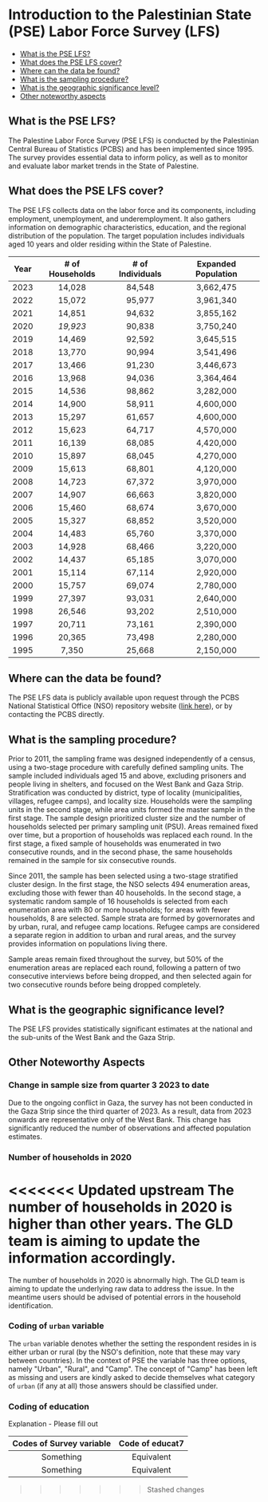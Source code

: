 # Introduction to the Palestinian State (PSE) Labor Force Survey (LFS)

- [What is the PSE LFS?](#what-is-the-pse-lfs)
- [What does the PSE LFS cover?](#what-does-the-pse-lfs-cover)
- [Where can the data be found?](#where-can-the-data-be-found)
- [What is the sampling procedure?](#what-is-the-sampling-procedure)
- [What is the geographic significance level?](#what-is-the-geographic-significance-level)
- [Other noteworthy aspects](#other-noteworthy-aspects)

## What is the PSE LFS?

The Palestine Labor Force Survey (PSE LFS) is conducted by the Palestinian Central Bureau of Statistics (PCBS) and has been implemented since 1995. The survey provides essential data to inform policy, as well as to monitor and evaluate labor market trends in the State of Palestine.

## What does the PSE LFS cover?

The PSE LFS collects data on the labor force and its components, including employment, unemployment, and underemployment. It also gathers information on demographic characteristics, education, and the regional distribution of the population. The target population includes individuals aged 10 years and older residing within the State of Palestine.

| **Year** | **# of Households** | **# of Individuals** | **Expanded Population** |
| :------: | :-------:           | :-------:            | :-------:               |
| 2023      | 14,028             | 84,548               |  3,662,475              | 
| 2022      | 15,072             | 95,977               |  3,961,340              | 
| 2021      | 14,851             | 94,632               |  3,855,162              | 
| 2020      | *19,923*           | 90,838               |  3,750,240              | 
| 2019      | 14,469             | 92,592               |  3,645,515              | 
| 2018      | 13,770             | 90,994               |  3,541,496              | 
| 2017      | 13,466             | 91,230               |  3,446,673              | 
| 2016      | 13,968             | 94,036               |  3,364,464              | 
| 2015      | 14,536             | 98,862               |  3,282,000              | 
| 2014 |   14,900        |   58,911    |    4,600,000        |
| 2013 |   15,297        |   61,657    |    4,600,000        |
| 2012 |   15,623        |   64,717    |    4,570,000        |
| 2011 |   16,139        |   68,085    |    4,420,000        |
| 2010 |   15,897        |   68,045    |    4,270,000        |
| 2009 |   15,613        |   68,801    |    4,120,000        |
| 2008 |   14,723        |   67,372    |    3,970,000        |
| 2007 |   14,907        |   66,663    |    3,820,000        |
| 2006 |   15,460        |   68,674    |    3,670,000        |
| 2005 |   15,327        |   68,852    |    3,520,000        |
| 2004 |   14,483        |   65,760    |    3,370,000        |
| 2003 |   14,928        |   68,466    |    3,220,000        |
| 2002 |   14,437        |   65,185    |    3,070,000        |
| 2001 |   15,114        |   67,114    |    2,920,000        |
| 2000 |   15,757        |   69,074    |    2,780,000        |
| 1999 |   27,397        |   93,031    |    2,640,000        |
| 1998 |   26,546        |   93,202    |    2,510,000        |
| 1997 |   20,711        |   73,161    |    2,390,000        |
| 1996 |   20,365        |   73,498    |    2,280,000        |
| 1995 |    7,350        |   25,668    |    2,150,000        |




## Where can the data be found?

The PSE LFS data is publicly available upon request through the PCBS National Statistical Office (NSO) repository website ([link here](https://www.pcbs.gov.ps/PCBS-Metadata-en-v5.2/index.php/catalog/?page=1&collection%5B%5D=Employment-Unemployment&ps=100)), or by contacting the PCBS directly.

## What is the sampling procedure?

Prior to 2011, the sampling frame was designed independently of a census, using a two-stage procedure with carefully defined sampling units. The sample included individuals aged 15 and above, excluding prisoners and people living in shelters, and focused on the West Bank and Gaza Strip. Stratification was conducted by district, type of locality (municipalities, villages, refugee camps), and locality size. Households were the sampling units in the second stage, while area units formed the master sample in the first stage. The sample design prioritized cluster size and the number of households selected per primary sampling unit (PSU). Areas remained fixed over time, but a proportion of households was replaced each round. In the first stage, a fixed sample of households was enumerated in two consecutive rounds, and in the second phase, the same households remained in the sample for six consecutive rounds.

Since 2011, the sample has been selected using a two-stage stratified cluster design. In the first stage, the NSO selects 494 enumeration areas, excluding those with fewer than 40 households. In the second stage, a systematic random sample of 16 households is selected from each enumeration area with 80 or more households; for areas with fewer households, 8 are selected. Sample strata are formed by governorates and by urban, rural, and refugee camp locations. Refugee camps are considered a separate region in addition to urban and rural areas, and the survey provides information on populations living there.

Sample areas remain fixed throughout the survey, but 50% of the enumeration areas are replaced each round, following a pattern of two consecutive interviews before being dropped, and then selected again for two consecutive rounds before being dropped completely.

## What is the geographic significance level?

The PSE LFS provides statistically significant estimates at the national and the sub-units of the West Bank and the Gaza Strip.

## Other Noteworthy Aspects 

### Change in sample size from quarter 3 2023 to date

Due to the ongoing conflict in Gaza, the survey has not been conducted in the Gaza Strip since the third quarter of 2023. As a result, data from 2023 onwards are representative only of the West Bank. This change has significantly reduced the number of observations and affected population estimates.

### Number of households in 2020

<<<<<<< Updated upstream
The number of households in 2020 is higher than other years. The GLD team is aiming to update the information accordingly.
=======
The number of households in 2020 is abnormally high. The GLD team is aiming to update the underlying raw data to address the issue. In the meantime users should be advised of potential errors in the household identification.

### Coding of `urban` variable

The `urban` variable denotes whether the setting the respondent resides in is either urban or rural (by the NSO's definition, note that these may vary between countries). In the context of PSE the variable has three options, namely "Urban", "Rural", and "Camp". The concept of "Camp" has been left as missing and users are kindly asked to decide themselves what category of `urban` (if any at all) those answers should be classified under.

### Coding of education

Explanation - Please fill out

| **Codes of Survey variable** | **Code of educat7** | 
| :------:                     | :-------:           | 
| Something                    | Equivalent          |
| Something                    | Equivalent          |


>>>>>>> Stashed changes


